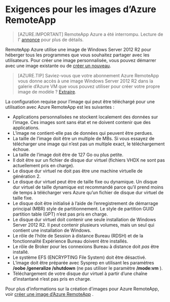 
<properties
    pageTitle="Exigences d’image RemoteApp Azure | Microsoft Azure"
    description="En savoir plus sur la configuration requise pour la création d’images à utiliser avec Azure RemoteApp"
    services="remoteapp"
    documentationCenter=""
    authors="lizap"
    manager="mbaldwin" />

<tags
    ms.service="remoteapp"
    ms.workload="compute"
    ms.tgt_pltfrm="na"
    ms.devlang="na"
    ms.topic="article"
    ms.date="08/15/2016"
    ms.author="elizapo" />



# <a name="requirements-for-azure-remoteapp-images"></a>Exigences pour les images d’Azure RemoteApp

> [AZURE.IMPORTANT]
> RemoteApp Azure a été interrompu. Lecture de l' [annonce](https://go.microsoft.com/fwlink/?linkid=821148) pour plus de détails.

RemoteApp Azure utilise une image de Windows Server 2012 R2 pour héberger tous les programmes que vous souhaitez partager avec les utilisateurs. Pour créer une image personnalisée, vous pouvez démarrer avec une image existante ou de [créer un nouveau](remoteapp-create-custom-image.md).

> [AZURE.TIP] Saviez-vous que votre abonnement Azure RemoteApp vous donne accès à une image Windows Server 2012 R2 dans la galerie d’Azure VM que vous pouvez utiliser pour créer votre propre image de modèle ? [Extraire](remoteapp-image-on-azurevm.md).  


La configuration requise pour l’image qui peut être téléchargé pour une utilisation avec Azure RemoteApp est les suivantes :


- Applications personnalisées ne stockent localement des données sur l’image. Ces images sont sans état et ne doivent contenir que des applications.
- L’image ne contient-elle pas de données qui peuvent être perdues.
- La taille de l’image doit être un multiple de MBs. Si vous essayez de télécharger une image qui n’est pas un multiple exact, le téléchargement échoue.
- La taille de l’image doit être de 127 Go ou plus petite.
- Il doit être sur un fichier de disque dur virtuel (fichiers VHDX ne sont pas actuellement pris en charge).
- Le disque dur virtuel ne doit pas être une machine virtuelle de génération 2.
- Le disque dur virtuel peut être de taille fixe ou dynamique. Un disque dur virtuel de taille dynamique est recommandé parce qu’il prend moins de temps à télécharger vers Azure qu’un fichier de disque dur virtuel de taille fixe.
- Le disque doit être initialisé à l’aide de l’enregistrement de démarrage principal (MBR) style de partitionnement. Le style de partition GUID partition table (GPT) n’est pas pris en charge.
- Le disque dur virtuel doit contenir une seule installation de Windows Server 2012 R2. Il peut contenir plusieurs volumes, mais un seul qui contient une installation de Windows.
- Le rôle de l’hôte de Session à distance Bureau (RDSH) et de la fonctionnalité Expérience Bureau doivent être installés.
- Le rôle de Broker pour les connexions Bureau à distance doit *pas* être installé.
- Le système EFS (ENCRYPTING File System) doit être désactivé.
- L’image doit être préparée avec Sysprep en utilisant les paramètres **/oobe /generalize /shutdown** (ne pas utiliser le paramètre **/mode:vm** ).
- Téléchargement de votre disque dur virtuel à partir d’une chaîne d’instantané n’est pas pris en charge.

Pour plus d’informations sur la création d’images pour Azure RemoteApp, voir [créer une image d’Azure RemoteApp](remoteapp-imageoptions.md) .
